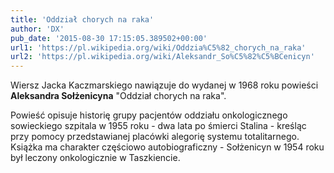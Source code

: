 ```yaml
---
title: 'Oddział chorych na raka'
author: 'DX'
pub_date: '2015-08-30 17:15:05.389502+00:00'
url1: 'https://pl.wikipedia.org/wiki/Oddzia%C5%82_chorych_na_raka'
url2: 'https://pl.wikipedia.org/wiki/Aleksandr_So%C5%82%C5%BCenicyn'
---
```


Wiersz Jacka Kaczmarskiego nawiązuje do wydanej w 1968 roku powieści **Aleksandra Sołżenicyna** "Oddział chorych na raka".

Powieść opisuje historię grupy pacjentów oddziału onkologicznego sowieckiego szpitala w 1955 roku \- dwa lata po śmierci Stalina \- kreśląc przy pomocy przedstawianej placówki alegorię systemu totalitarnego. Książka ma charakter częściowo autobiograficzny \- Sołżenicyn w 1954 roku był leczony onkologicznie w Taszkiencie.